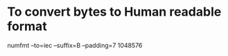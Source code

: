 To convert bytes to Human readable format
=========================================

numfmt –to=iec –suffix=B –padding=7 1048576
